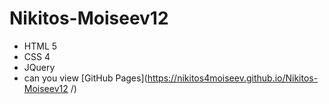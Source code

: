# Nikitos-Moiseev12
- HTML 5
- CSS 4
- JQuery
- can you view [GitHub Pages](https://nikitos4moiseev.github.io/Nikitos-Moiseev12 /)
